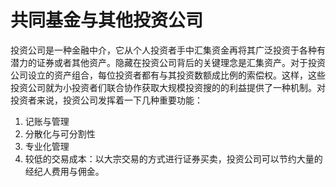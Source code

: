# 共同基金与其他投资公司

投资公司是一种金融中介，它从个人投资者手中汇集资金再将其广泛投资于各种有潜力的证券或者其他资产。隐藏在投资公司背后的关键理念是汇集资产。对于投资公司设立的资产组合，每位投资者都有与其投资数额成比例的索偿权。这样，这些投资公司就为小投资者们联合协作获取大规模投资搜的的利益提供了一种机制。对投资者来说，投资公司发挥着一下几种重要功能：
1. 记账与管理
2. 分散化与可分割性
3. 专业化管理
4. 较低的交易成本：以大宗交易的方式进行证券买卖，投资公司可以节约大量的经纪人费用与佣金。

